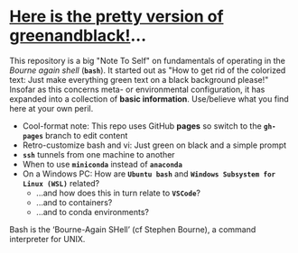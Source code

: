 # [Here is the pretty version of greenandblack!](https://robfatland.github.io/greenandblack/)...

This repository is a big "Note To Self" on fundamentals of operating in the *Bourne again shell* (**`bash`**). 
It started out as "How to get rid of the colorized text: Just make everything green text on a black background please!"
Insofar as this concerns meta- or environmental configuration, it has expanded into a collection of **basic information**.
Use/believe what you find here at your own peril.


- Cool-format note: This repo uses GitHub **pages** so switch to the **`gh-pages`** branch to edit content
- Retro-customize bash and vi: Just green on black and a simple prompt
- **`ssh`** tunnels from one machine to another
- When to use **`miniconda`** instead of **`anaconda`**
- On a Windows PC: How are **`Ubuntu bash`** and **`Windows Subsystem for Linux (WSL)`** related?
    - ...and how does this in turn relate to **`VSCode`**?
    - ...and to containers?
    - ...and to conda environments?



Bash is the ‘Bourne-Again SHell’ (cf Stephen Bourne), a command interpreter for UNIX.
